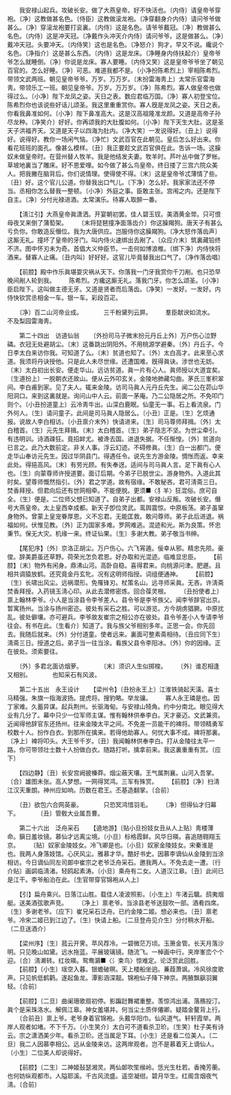 <!-- { "loadSidebar": true } -->
　　我安禄山起兵。攻破长安。做了大燕皇帝。好不快活也。〔内侍〕请皇帝爷穿袍。〔净〕这教做甚名色。〔侍臣〕这教做滚龙袍。〔净穿翻身介内侍〕请问爷爷做甚么。〔净〕穿滚龙袍要打衮裏。〔内侍〕这是名色。请爷爷戴冠。〔净〕教做甚么名色。〔内侍〕这是冲天冠。〔净戴作头冲天介内侍〕请问爷爷。这是做甚么。〔净〕戴冲天冠。头要冲天。〔内侍笑〕这也是名色。〔净怒介〕狗才。早又不说。纔说个名色。〔净指介〕这是甚么东西。〔内侍〕这是龙床。〔净睡身内侍扶起介〕皇帝爷爷怎么就睡倒。〔净〕你说是龙床。寡人要睡。〔内侍又笑〕这是皇帝爷爷坐了朝见百官的。怎么好睡。〔净〕可恶。难道我都不是。〔小净扮陈希烈上〕宰相陈希烈。带领文武两班。朝见皇帝爷爷。万岁。万万岁。〔末扮雷海靑上〕太常乐官雷海靑。带领乐工一班。朝见皇帝爷。万岁。万万岁。〔净〕陈希烈。寡人做皇帝也做得过么。〔小净〕陛下龙凤之姿。天日之表。数应君临万国。〔净〕寡人初登宝位。陈希烈你也该说些好话儿颂圣。我这里重重赏你。寡人旣是龙凤之姿。天日之表。你看我鼻准如何。〔小净〕陛下鼻准高大。这是汉高祖隆准龙颜。又道是高帝子孙尽龙种。〔净笑介〕好好。你再颂我的大肚腹如何。〔小净〕陛下天生大肚。这是圣天子洪福齐天。又道是天子以四海为肚内。〔净大笑〕一发说得好。〔丑上〕说得好。说得好。教你一场闲气恼。〔净忙〕文武百官在此朝见。皇后怎么好出来。你看花班班的面孔。像甚么模样。〔丑〕我正要趁文武百官俱在此。吿诉一场。这臊奴未做皇帝时。在营州替人牧羊。我是他结发夫妻。牧羊时。芦叶丛中做了罗帐。草坡地裏当了雕床。好不恩爱哩。如今做了甚么鸟皇帝。终日搂了三宫六院众美人。把我撇在脑背后。你们说情理。使得使不得。〔末〕这是皇帝爷忒薄情了些。〔丑〕好。这个官儿公道。你替我出口气儿。〔下净〕怎么好。我家家法还不停当。丞相你怎么替我一整顿。〔小净〕外庭之事。臣敢主张。宫闱之内。还是陛下自主。〔净〕分付光禄进酒。太常演乐。待寡人取醉一番。 

　　【淸江引】大燕皇帝眞潇洒。开宴朝初罢。佳人碧玉钗。美酒黄金斝。只可恨母夜叉来倒了蒲萄架。 
　　〔末将琵琶撞净面落齿介〕你这臊羯狗。唐天子有甚么亏负你。你敢造反僭位。我为大唐供应。岂服侍你这臊羯狗。〔净大怒作落齿声〕这厮无礼。撞坏了皇帝的牙门。叫内侍火速绑出去剐了。〔众应介末〕筑裏藏铅终不济。图中怀刃未为奇。首倡大义仲臣节。一击何如博浪椎。〔绑下净〕内侍快将酒来。替寡人止痛。〔丑内叫〕好好好。这官儿毕竟替我出口气了。〔净作落齿唱〕 

　　【前腔】殿中作乐眞堪耍灾祸从天下。你落我一门牙我赏你千刀剐。也只恐早晚间剐人轮到我。 
　　陈希烈。方纔这厮无礼。落我门牙。你怎么颂圣。〔小净〕臣启陛下。这叫做主德无牙。又道是贤者而后落齿。〔净笑〕一发好。一发好。内侍快钦赏丞相金一车。银一车。彩段百疋。 

　　〔净〕百二山河帝业成。　　　　三千粉黛列云屛。 
　　羣臣献谀如流水。　　　　不及梨园雷海靑。 

　　第二十四出　访道仙翁 
　　〔外扮司马子微末扮元丹丘上外〕万户伤心泣野磷。衣冠无处避胡尘。〔末〕这番跳出阴阳外。不用桃源学避秦。〔外〕丹丘子。今日李太白来访你我。可知道了么。〔末〕贫道也知了。〔外〕太白高才。此来至心求道。我须将丹诀授他。只是此人未尽世缘。还遭国难。旣得眞诀。涉世也无妨。〔末〕太白初出长安。便走华山。远访贫道。眞一片有心人。眞师授以大道宜矣。〔生道扮上〕一脱朝衣还故山。便从云外叩玄关。金陵地肺藏勾曲。茅氏三峯积翠间。李白甫到家。见了夫人。辄来金陵。访司马眞人元丹丘先生。闻二公在茆山华阳洞口。来到这裏就是。询问山中人云。前面一茅庵。乃二公隐居之所。不免叩门则个。〔小丑扮道童上〕云冷靑牛出。山深白鹿眠。仙童无一事。石上看流泉。门外何人。〔生〕请问童子。此间是司马眞人隐居么。〔小丑〕正是。〔生〕乞烦通报。说故人李白相访。〔小丑禀介末外〕快请进来。〔生〕司马尊师拜揖。〔外〕太白稽首。〔生〕元先生拜揖。〔末〕太白稽首。〔生〕弟子隐志不坚。为世尘牵引。有违明训。诗酒疎狂。竟招衅尤。被谗去国。进退失据。不任惭惶。〔外〕贫道向已言之。此乃大数前定。非关人事。浮云幻迹。不碍修眞。〔生〕白一出都门。便走华山奉访元先生。因过华阴县门。得遇任令。说先生方游金陵。惆怅而返。幸来此处。得挹高风。〔末〕有劳光顾。有失奉迓。适间与司马眞人言。足下眞有心人也。〔生〕向蒙尊师许授道要。面订后期。今弟子已脱世尘。游身物外。入道此其时矣。望尊师慨然指引。〔外〕君之学道。故有宿缘。不敢秘吝。君可淸斋三日。焚香拜授。但君向后还有世网相牵。不能便脱。更须■〈犭羊〉狂混俗。庶可自全。〔生〕便是。二位师父想已知道了。自弟子出都。安禄山反叛。攻破长安。僭号大燕皇帝。太上皇西幸成都。新天子卽位灵武。鸾舆震惊。中原板荡。弟子虽窜身物外。曾蒙上皇宠眷厚恩。义不忘君。无能匡救。敢问尊师。弟子此后进退。祸福如何。伏惟见教。〔外〕正为国家多难。罗网难逃。混迹和光。斯为良策。怀忠秉节。保无大灾。机缘一来。终证仙果。〔生〕多谢大教。弟子敬当书绅。 

　　【尾犯序】〔外〕京洛正胡尘。万户伤心。六飞宵遁。佞幸从邪。精忠先陨。豪俊。辞美爵虽还草野。荷荣光怎负君恩。好办取和光混迹。临难显忠臣。 
　　【前腔】〔末〕物外有闲身。鼎沸山河。高卧自稳。喜得君来。向桃源问津。肥遯。且相共调猿放鹤。还究竟金丹玄牝。况有这明师指授。词组便通神。 
　　【前腔】〔生〕长啸出风尘。远祸潜形。免罹锋刃。杖策名山。远寻师采眞。无吝。许淸斋焚香拜授。入药镜玉淸心印。从此去潜修密炼。回合葆灵根。 
　　〔丑扮使者上〕禀上翰林李爷。小人是当涂县令李爷差人。县令爷是李爷族父。闻李爷辞官出京。暂寓扬州。当涂与扬州密迩。彼处有采石之胜。可以游览。方今胡虏猖獗。中原扰乱。彼处僻壤。亦可避兵。李爷故友崔宗之相公亦在彼处。县令爷差小人专请李爷往会。有书在此。〔生看介〕知道了。我与族父爷相别多年。正思一会。你先回去。我随后就来。〔外〕分付道童。使者远来。裏面可整素斋相待。〔丑应同下生〕淸斋三日。授道之后。弟子当一往当涂。看族父县令李阳冰。〔外〕你的因缘。正在彼处。须索要往。 

　　〔外〕多君北面访烟萝。　　　　〔末〕须识人生似掷梭。 
　　〔外〕谁忍相逢又相别。　　　　也知采石有风波。 

　　第二十五出　永王设计 
　　【梁州令】〔丑扮永王上〕江淮铁骑起天潢。喜士马精强。朱旗一指海波扬。提虎将。搜豹略。举龙骧。 
　　寡人永王璘是也。因丁家难。久蓄异谋。起兵荆州。长驱海甸。与安禄山犄角。约中分南北。眼见得大业有几分了。幕中只少一位军师主谋。惟有翰林供奉李白。天才豪迈。文武兼资。近闻得他辞官东还扬州。往来金陵太平之间。不免差一员能干的裨将。带领精勇军校数十人。扮作白衣。到那所在擒来。若得他助寡人。何忧大事不成。裨将那裏。〔净上〕裨将叩头。大王爷千岁。〔丑〕我闻翰林供奉李白。打从金陵往太平一路。你可带领壮士数十人扮做白衣。随路打听。擒拿前来。我这裏重重有赏。〔应下〕 

　　【四边静】〔丑〕长安宫阙披榛莽。烟尘蔽天壤。王气属荆襄。山河入吾掌。〔合〕雄图未张。高人梦想。一网得冥鸿。三军有殊赏。 
　　【前腔】〔净〕扫淸江汉天重朗。神州应如响。历数在君王。丕基造翻掌。〔合前〕 

　　〔丑〕欲包六合网英豪。　　　　只恐冥鸿惜羽毛。 
　　〔净〕但得仙才归幕下。　　　　〔丑〕管敎大业属吾曹。 

　　第二十六出　泛舟采石 
　　【遶地游】〔贴小旦扮妓女丑从人上贴〕靑楼薄命。鎭日羞妆镜。慕仙才远离尘境。〔小旦〕标格霞鲜。风华日暎。喜追随翱翔玉京。 
　　〔贴〕奴家金陵妓女。冷飞卿是也。〔小旦〕奴家金陵妓女。宋秦淮是也。我两人身落妓馆。心厌风尘。雅慕才华。酷好书史。因慕李谪仙从金陵到当涂相访。今日谪仙同左司郞中崔宗之老爷泛舟采石。邀我两人。不免去走一遭。〔行介贴〕画鹢临淸渚。轻鸥起素涛。〔小旦〕乘舟有二女。人道汉江皋。〔丑〕此间已是江干。李爷船泊在此。〔生官带穿官锦袍从人上〕 

　　【引】扁舟乘兴。日落江山胜。载佳人凌波照影。〔小生上〕牛渚云颿。鸱夷烟艇。送美酒弦歌声竞。 
　　〔净上〕禀老爷。当涂县老爷送鼓吹一部。酒肴四席。〔生〕多谢老爷。〔应下〕崔兄采石泛舟。已约金陵二姬。想必来也。〔丑〕禀老爷。冷宋二姬已到江边了。〔生〕快请上船。〔二旦登舟见介生〕分付稍水开船。〔二旦送酒介〕 

　　【梁州序】〔生〕菰云开霁。苹风荐冷。一碧微茫万顷。玉箫金管。长天月落沙明。只见晚山如黛。远水拖蓝。平展玻璃镜。随流飞。一棹画中行。夹岸峯峦个个迎。〔合〕淸濑转。红妆暎。鸳鸯鸂■〈氵束鸟〉惊难定。论泛赏此回胜。 
　　【前腔】〔小生〕瑶空入暮。银蟾破暝。天上楼船坐逈。蒹葭萧飒。冷风徐度歌声。只见帆低鹤鹳。遂起鱼龙。潭影涵深靓。锦袍仙子降下神京。两腋飘飖羽翼轻。〔合前〕 

　　【前腔】〔二旦〕曲阑珊歌扇初停。影蹁跹舞裙重整。羡惊鸿出浦。落鴈投汀。眞个是采珠洛水。解佩江皋。神女羞堪并。何当尘土质伴僊卿。疑踏金鳌背上行。 
　　〔合前丑〕禀上爷。老爷身着官锦袍。头戴华阳巾。仙风道气。轩轩霞举。两岸人观者如堵。不下千万。〔小生笑介〕太白可不道看杀卫玠。〔生笑〕杜子美有诗云。宗之潇洒美少年。看杀卫玠。还当属足下耳。〔小生〕还是看二位美人。〔二旦〕我二人因慕李相公。远从金陵来访。这两岸观者。岂不是慕着天上谪仙人。〔小生〕二位美人却说得好。 

　　【前腔】〔二生〕二神姬鼔瑟湘灵。两仙郞吹笙缑岭。恁光生杜若。香掩芳蘅。也何妨纵观都市。人隘耶溪。千古风流盛。遥空凝绀。碧月华生。红阁含烟夜气淸。〔合前〕 

